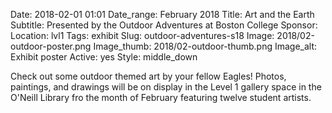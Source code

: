 Date: 2018-02-01 01:01 
Date_range: February 2018
Title: Art and the Earth
Subtitle: Presented by the Outdoor Adventures at Boston College
Sponsor:
Location: lvl1
Tags: exhibit
Slug: outdoor-adventures-s18
Image: 2018/02-outdoor-poster.png
Image_thumb: 2018/02-outdoor-thumb.png
Image_alt: Exhibit poster
Active: yes
Style: middle_down

Check out some outdoor themed art by your fellow Eagles! Photos, paintings, and drawings will be on display in the Level 1 gallery space in the O'Neill Library fro the month of February featuring twelve student artists. 